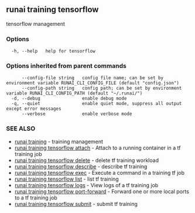 ## runai training tensorflow

tensorflow management

### Options

```
  -h, --help   help for tensorflow
```

### Options inherited from parent commands

```
      --config-file string   config file name; can be set by environment variable RUNAI_CLI_CONFIG_FILE (default "config.json")
      --config-path string   config path; can be set by environment variable RUNAI_CLI_CONFIG_PATH (default "~/.runai/")
  -d, --debug                enable debug mode
  -q, --quiet                enable quiet mode, suppress all output except error messages
      --verbose              enable verbose mode
```

### SEE ALSO

* [runai training](runai_training.md)	 - training management
* [runai training tensorflow attach](runai_training_tensorflow_attach.md)	 - Attach to a running container in a tf training job
* [runai training tensorflow delete](runai_training_tensorflow_delete.md)	 - delete tf training workload
* [runai training tensorflow describe](runai_training_tensorflow_describe.md)	 - describe tf training
* [runai training tensorflow exec](runai_training_tensorflow_exec.md)	 - Execute a command in a training tf job
* [runai training tensorflow list](runai_training_tensorflow_list.md)	 - list tf training
* [runai training tensorflow logs](runai_training_tensorflow_logs.md)	 - View logs of a tf training job
* [runai training tensorflow port-forward](runai_training_tensorflow_port-forward.md)	 - Forward one or more local ports to a tf training job
* [runai training tensorflow submit](runai_training_tensorflow_submit.md)	 - submit tf training

